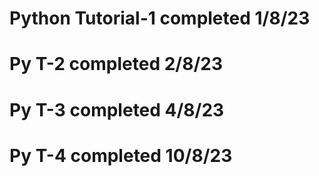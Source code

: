 # Python Tutorial-1 completed 1/8/23
# Py T-2 completed 2/8/23
# Py T-3 completed 4/8/23
# Py T-4 completed 10/8/23